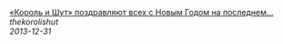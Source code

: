 <!--2013-12-31 08:18:40-->
<div class="yb">
  <a class="nodecor" href="/posts.html?rok/korol_i_shut_pozdravlyajut_vseh_s_novym_godom_na_poslednem_koncerte">
    <img class="preview" data-videoid="eVLELHCvNGA" src="https://i2.ytimg.com/vi/eVLELHCvNGA/hqdefault.jpg" align="middle" alt="">
  </a>
  <div class="inlbl text">
    <a class="nodecor" href="/posts.html?rok/korol_i_shut_pozdravlyajut_vseh_s_novym_godom_na_poslednem_koncerte">«Король и Шут» поздравляют всех с Новым Годом на последнем...</a><br>
    <i class="smaller2">thekorolishut</i><br>
    <i class="smaller3">2013-12-31</i>
  </div>
</div>
